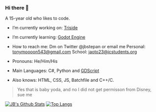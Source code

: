 ### Hi there 👋
A 15-year old who likes to code.


- I’m currently working on: [Triside](https://github.com/tonymoooon543/Triside)
- I’m currently learning: [Godot Engine](https://www.godotengine.org)
- How to reach me: Dm on Twitter @jbstepan or email me Personal: tonymoooon543@gmail.com School: jaoto23@icstudents.org
- Pronouns: He/Him/His

- Main Languages: C#, Python and [GDScript](https://docs.godotengine.org/en/stable/getting_started/scripting/gdscript/index.html?highlight=gdscript)
- Also knows: HTML, CSS, JS, Batchfile and C++/C.

> Yes that is baby yoda, and no I did not get permisson from Disney, sue me

[![JB's Github Stats](https://github-readme-stats.vercel.app/api?username=tonymoooon543)](https://github.com/anuraghazra/github-readme-stats)
[![Top Langs](https://github-readme-stats.vercel.app/api/top-langs/?username=tonymoooon543&langs_count=3)](https://github.com/anuraghazra/github-readme-stats)


